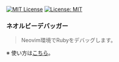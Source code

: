 [![MIT License](http://img.shields.io/badge/license-MIT-blue.svg?style=flat)](LICENSE) [![License: MIT](https://img.shields.io/badge/License-MIT-yellow.svg)](https://opensource.org/licenses/MIT)

### ネオルビーデバッガー

> Neovim環境でRubyをデバッグします。

※ 使い方は[こちら](https://github.com/takkii/neoruby-debugger/wiki/manual)。
